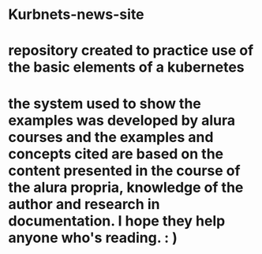 # Kurbnets-news-site
# repository created to practice use of the basic elements of a kubernetes

<h1>the system used to show the examples was developed by alura courses and the examples and concepts cited are based on the content presented in the course of the alura propria, knowledge of the author and research in documentation. I hope they help anyone who's reading. : )</h1>
